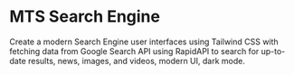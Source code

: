 # MTS Search Engine
Create a modern Search Engine user interfaces using Tailwind CSS with fetching data from Google Search API using RapidAPI to search for up-to-date results, news, images, and videos, modern UI, dark mode.
